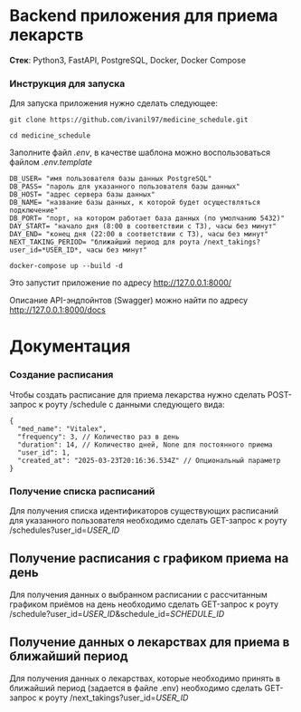 # Backend приложения для приема лекарств

**Стек**: Python3, FastAPI, PostgreSQL, Docker, Docker Compose

### Инструкция для запуска

Для запуска приложения нужно сделать следующее:

``` 
git clone https://github.com/ivanil97/medicine_schedule.git

cd medicine_schedule
```
Заполните файл *.env*, в качестве шаблона можно воспользоваться файлом *.env.template*
```
DB_USER= "имя пользователя базы данных PostgreSQL"
DB_PASS= "пароль для указанного пользователя базы данных"
DB_HOST= "адрес сервера базы данных"
DB_NAME= "название базы данных, к которой будет осуществляться подключение"
DB_PORT= "порт, на котором работает база данных (по умолчанию 5432)"
DAY_START= "начало дня (8:00 в соответствии с ТЗ), часы без минут"
DAY_END= "конец дня (22:00 в соответствии с ТЗ), часы без минут"
NEXT_TAKING_PERIOD= "ближайший период для роута /next_takings?user_id=*USER_ID*, часы без минут"
```

```
docker-compose up --build -d
```

Это запустит приложение по адресу http://127.0.0.1:8000/

Описание API-эндпойнтов (Swagger) можно найти по адресу http://127.0.0.1:8000/docs


# Документация

### Создание расписания

Чтобы создать расписание для приема лекарства нужно сделать POST-запрос к роуту /schedule с данными следующего вида:

```
{
  "med_name": "Vitalex",
  "frequency": 3, // Количество раз в день
  "duration": 14, // Количество дней, None для постоянного приема
  "user_id": 1,
  "created_at": "2025-03-23T20:16:36.534Z" // Опциональный параметр
}
```

### Получение списка расписаний

Для получения списка идентификаторов существующих расписаний для указанного пользователя необходимо сделать GET-запрос к роуту /schedules?user_id=*USER_ID*

## Получение расписания с графиком приема на день

Для получения данных о выбранном расписании с рассчитанным графиком приёмов на день необходимо сделать GET-запрос к роуту /schedule?user_id=*USER_ID*&schedule_id=*SCHEDULE_ID*

## Получение данных о лекарствах для приема в ближайший период

Для получения данных о лекарствах, которые необходимо принять в ближайший период (задается в файле .env) необходимо сделать GET-запрос к роуту /next_takings?user_id=*USER_ID*

